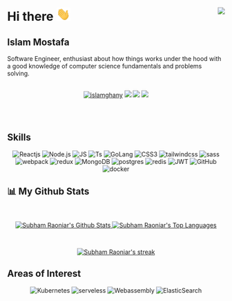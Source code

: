 <h1 align="left">Hi there  <img src="animated_wave.gif" width="32px" />
<img align="right" src="https://komarev.com/ghpvc/?username=islamghan" />
</h1>

## Islam Mostafa

Software Engineer, enthusiast about how things works under the hood with a good knowledge of computer science fundamentals and problems solving.
<br />
<br />

<p align="center">
  <a href="https://www.linkedin.com/in/islamghany/" target="blank"><img src="https://img.shields.io/badge/LinkedIn-0077B5?style=for-the-badge&logo=linkedin&logoColor=white" alt="islamghany"/></a> 
  <a href="https://leetcode.com/islamghany" target="blank"><img src="https://img.shields.io/badge/Leetcode-fea116?style=for-the-badge&logo=leetcode&logoColor=white" /></a>
  <a href="https://www.facebook.com/islamghany" target="blank"><img src="https://img.shields.io/badge/Facebook-0077B5?style=for-the-badge&logo=facebook&logoColor=white" /></a>    
<img src="https://img.shields.io/github/followers/islamghany?style=social" />
</p>

<br>
<br />

## Skills

<p align="center">
    <img alt="Reactjs" src="https://img.shields.io/badge/-ReactJs-62DAFA.svg?style=for-the-badge&logo=React&logoColor=white" />
    <img alt="Node.js" src="https://img.shields.io/badge/-Node.JS-00A95C?style=for-the-badge&logo=node.js&logoColor=white" />
    <img alt="JS" src="https://img.shields.io/badge/-JavaScript-323330?style=for-the-badge&logo=javascript&logoColor=%23F7DF1E" />
         <img alt="Ts" src="https://img.shields.io/badge/-typescript-3178C6?style=for-the-badge&logo=typescript&logoColor=white" />
     <img alt="GoLang" src="https://img.shields.io/badge/-Golang-007D9C?style=for-the-badge&logo=go&logoColor=white" />
    <img alt="CSS3" src="https://img.shields.io/badge/-CSS3-1572B6.svg?style=for-the-badge&logo=css3&logoColor=white" />
     <img alt="tailwindcss" src="https://img.shields.io/badge/-tailwindcss-0B1121.svg?style=for-the-badge&logo=tailwindcss&logoColor=white" />
      <img alt="sass" src="https://img.shields.io/badge/-sass-CF649A.svg?style=for-the-badge&logo=sass&logoColor=white" />
        <img alt="webpack" src="https://img.shields.io/badge/-webpack-2B3A42.svg?style=for-the-badge&logo=webpack&logoColor=white" />
    <img alt="redux" src="https://img.shields.io/badge/-redux-1a1a1a?style=for-the-badge&logo=redux&logoColor=white" />
    <img alt="MongoDB" src="https://img.shields.io/badge/-MongoDB-47A248?style=for-the-badge&logo=mongodb&logoColor=white" />
    <img alt="postgres" src="https://img.shields.io/badge/-postgres-430098?style=for-the-badge&logo=postgresql&logoColor=white" />
     <img alt="redis" src="https://img.shields.io/badge/-redis-d63835?style=for-the-badge&logo=redis&logoColor=white" />
    <img alt="JWT" src="https://img.shields.io/badge/-JWT-8600a9?style=for-the-badge&logo=jsonwebtokens&logoColor=white" />
    <img alt="GitHub" src="https://img.shields.io/badge/-Github-181717?style=for-the-badge&logo=github&logoColor=white" />
 <img alt="docker" src="https://img.shields.io/badge/-docker-1572B6?style=for-the-badge&logo=docker&logoColor=white" />
</p>

## 📊 My Github Stats

<br/>
<p align="center">
<a href="https://github.com/SubhamRaoniar28/github-readme-stats" align="center">
    <img alt="Subham Raoniar's Github Stats" src="https://github-readme-stats.vercel.app/api?username=islamghany&show_icons=true&count_private=true&theme=react&hide_border=true&bg_color=0D1117" />
</a>
<a href="https://github.com/SubhamRaoniar28/github-readme-stats" align="center">
    <img alt="Subham Raoniar's Top Languages" src="https://github-readme-stats.vercel.app/api/top-langs/?username=islamghany&langs_count=8&count_private=true&layout=compact&theme=react&hide_border=true&bg_color=0D1117" />
</a>
</p>
<br/>

<p align="center">
    <a href="https://github.com/SubhamRaoniar28/github-readme-streak-stats">
        <img title="🔥 Get streak stats for your profile at git.io/streak-stats" alt="Subham Raoniar's streak" src="https://github-readme-streak-stats.herokuapp.com/?user=islamghany&theme=black-ice&hide_border=true&stroke=0000&background=060A0CD0"/>
    </a>
</p>

## Areas of Interest

<p align="center">
    <img alt="Kubernetes" src="https://img.shields.io/badge/-Kubernetes-376CE2.svg?style=for-the-badge&logo=kubernetes&logoColor=white" />
    <img alt="serveless" src="https://img.shields.io/badge/-serveless-0B1121?style=for-the-badge&logo=serverless&logoColor=white" />
    <img alt="Webassembly" src="https://img.shields.io/badge/-Webassembly-323330?style=for-the-badge&logo=webassembly&logoColor=%23F7DF1E" />
         <img alt="ElasticSearch" src="https://img.shields.io/badge/-ElasticSearch-3178C6?style=for-the-badge&logo=elasticsearch&logoColor=white" />
</p>
